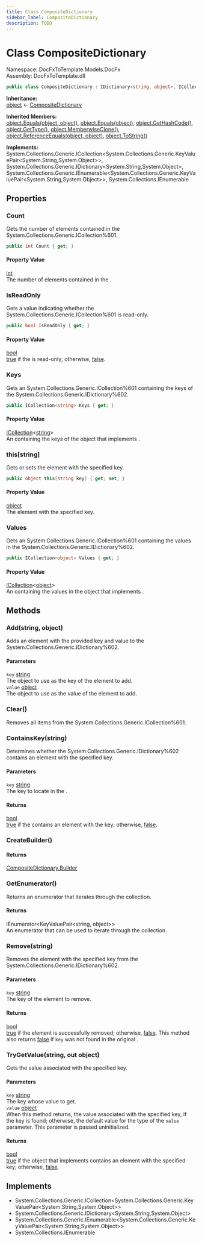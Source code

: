 ```yaml
---
title: Class CompositeDictionary
sidebar_label: CompositeDictionary
description: TODO
---
```


# Class CompositeDictionary
Namespace: DocFxToTemplate.Models.DocFx   
Assembly: DocFxToTemplate.dll
    
   

```csharp title="T:\Projekty\DocFxToTemplate\src\DocFxToTemplate\Models\DocFx\CompositeDictionary.cs#8" 
public class CompositeDictionary : IDictionary<string, object>, ICollection<KeyValuePair<string, object>>, IEnumerable<KeyValuePair<string, object>>, IEnumerable
```

**Inheritance:**   
[object](https://learn.microsoft.com/dotnet/api/system.object) &lt;- 
[CompositeDictionary](../DocFxToTemplate.Models.DocFx/CompositeDictionary)   

**Inherited Members:**   
[object.Equals(object, object)](https://learn.microsoft.com/dotnet/api/system.object.equals#system-object-equals(system-object-system-object)), [object.Equals(object)](https://learn.microsoft.com/dotnet/api/system.object.equals#system-object-equals(system-object)), [object.GetHashCode()](https://learn.microsoft.com/dotnet/api/system.object.gethashcode), [object.GetType()](https://learn.microsoft.com/dotnet/api/system.object.gettype), [object.MemberwiseClone()](https://learn.microsoft.com/dotnet/api/system.object.memberwiseclone), [object.ReferenceEquals(object, object)](https://learn.microsoft.com/dotnet/api/system.object.referenceequals), [object.ToString()](https://learn.microsoft.com/dotnet/api/system.object.tostring)   

**Implements:**   
System.Collections.Generic.ICollection\<System.Collections.Generic.KeyValuePair\<System.String,System.Object\>\>, System.Collections.Generic.IDictionary\<System.String,System.Object\>, System.Collections.Generic.IEnumerable\<System.Collections.Generic.KeyValuePair\<System.String,System.Object\>\>, System.Collections.IEnumerable   

## Properties
### Count
Gets the number of elements contained in the System.Collections.Generic.ICollection%601.   
            
```csharp title="T:\Projekty\DocFxToTemplate\src\DocFxToTemplate\Models\DocFx\CompositeDictionary.cs#54"
public int Count { get; }
```   

#### Property Value
[int](https://learn.microsoft.com/dotnet/api/system.int32)   
The number of elements contained in the <xref href="System.Collections.Generic.ICollection%601" data-throw-if-not-resolved="false"></xref>.   
### IsReadOnly
Gets a value indicating whether the System.Collections.Generic.ICollection%601 is read-only.   
            
```csharp title="T:\Projekty\DocFxToTemplate\src\DocFxToTemplate\Models\DocFx\CompositeDictionary.cs#56"
public bool IsReadOnly { get; }
```   

#### Property Value
[bool](https://learn.microsoft.com/dotnet/api/system.boolean)   
<a href="https://learn.microsoft.com/dotnet/csharp/language-reference/builtin-types/bool">true</a> if the <xref href="System.Collections.Generic.ICollection%601" data-throw-if-not-resolved="false"></xref> is read-only; otherwise, <a href="https://learn.microsoft.com/dotnet/csharp/language-reference/builtin-types/bool">false</a>.   
### Keys
Gets an System.Collections.Generic.ICollection%601 containing the keys of the System.Collections.Generic.IDictionary%602.   
            
```csharp title="T:\Projekty\DocFxToTemplate\src\DocFxToTemplate\Models\DocFx\CompositeDictionary.cs#58"
public ICollection<string> Keys { get; }
```   

#### Property Value
[ICollection](https://learn.microsoft.com/dotnet/api/system.collections.generic.icollection-1)&lt;[string](https://learn.microsoft.com/dotnet/api/system.string)&gt;   
An <xref href="System.Collections.Generic.ICollection%601" data-throw-if-not-resolved="false"></xref> containing the keys of the object that implements <xref href="System.Collections.Generic.IDictionary%602" data-throw-if-not-resolved="false"></xref>.   
### this[string]
Gets or sets the element with the specified key.   
            
```csharp title="T:\Projekty\DocFxToTemplate\src\DocFxToTemplate\Models\DocFx\CompositeDictionary.cs#23"
public object this[string key] { get; set; }
```   

#### Property Value
[object](https://learn.microsoft.com/dotnet/api/system.object)   
The element with the specified key.   
### Values
Gets an System.Collections.Generic.ICollection%601 containing the values in the System.Collections.Generic.IDictionary%602.   
            
```csharp title="T:\Projekty\DocFxToTemplate\src\DocFxToTemplate\Models\DocFx\CompositeDictionary.cs#60"
public ICollection<object> Values { get; }
```   

#### Property Value
[ICollection](https://learn.microsoft.com/dotnet/api/system.collections.generic.icollection-1)&lt;[object](https://learn.microsoft.com/dotnet/api/system.object)&gt;   
An <xref href="System.Collections.Generic.ICollection%601" data-throw-if-not-resolved="false"></xref> containing the values in the object that implements <xref href="System.Collections.Generic.IDictionary%602" data-throw-if-not-resolved="false"></xref>.   
   

   

## Methods
### Add(string, object)
Adds an element with the provided key and value to the System.Collections.Generic.IDictionary%602.   

#### Parameters
`key` [string](https://learn.microsoft.com/dotnet/api/system.string)   
The object to use as the key of the element to add.   
`value` [object](https://learn.microsoft.com/dotnet/api/system.object)   
The object to use as the value of the element to add.   

### Clear()
Removes all items from the System.Collections.Generic.ICollection%601.   


### ContainsKey(string)
Determines whether the System.Collections.Generic.IDictionary%602 contains an element with the specified key.   

#### Parameters
`key` [string](https://learn.microsoft.com/dotnet/api/system.string)   
The key to locate in the <xref href="System.Collections.Generic.IDictionary%602" data-throw-if-not-resolved="false"></xref>.   
#### Returns
 [bool](https://learn.microsoft.com/dotnet/api/system.boolean)    
<a href="https://learn.microsoft.com/dotnet/csharp/language-reference/builtin-types/bool">true</a> if the <xref href="System.Collections.Generic.IDictionary%602" data-throw-if-not-resolved="false"></xref> contains an element with the key; otherwise, <a href="https://learn.microsoft.com/dotnet/csharp/language-reference/builtin-types/bool">false</a>.   

### CreateBuilder()
   

#### Returns
 [CompositeDictionary.Builder](../DocFxToTemplate.Models.DocFx/CompositeDictionary.Builder)    
   

### GetEnumerator()
Returns an enumerator that iterates through the collection.   

#### Returns
 IEnumerator&lt;KeyValuePair&lt;string, object&gt;&gt;    
An enumerator that can be used to iterate through the collection.   

### Remove(string)
Removes the element with the specified key from the System.Collections.Generic.IDictionary%602.   

#### Parameters
`key` [string](https://learn.microsoft.com/dotnet/api/system.string)   
The key of the element to remove.   
#### Returns
 [bool](https://learn.microsoft.com/dotnet/api/system.boolean)    
<a href="https://learn.microsoft.com/dotnet/csharp/language-reference/builtin-types/bool">true</a> if the element is successfully removed; otherwise, <a href="https://learn.microsoft.com/dotnet/csharp/language-reference/builtin-types/bool">false</a>.  This method also returns <a href="https://learn.microsoft.com/dotnet/csharp/language-reference/builtin-types/bool">false</a> if <code class="paramref">key</code> was not found in the original <xref href="System.Collections.Generic.IDictionary%602" data-throw-if-not-resolved="false"></xref>.   

### TryGetValue(string, out object)
Gets the value associated with the specified key.   

#### Parameters
`key` [string](https://learn.microsoft.com/dotnet/api/system.string)   
The key whose value to get.   
`value` [object](https://learn.microsoft.com/dotnet/api/system.object)   
When this method returns, the value associated with the specified key, if the key is found; otherwise, the default value for the type of the <code class="paramref">value</code> parameter. This parameter is passed uninitialized.   
#### Returns
 [bool](https://learn.microsoft.com/dotnet/api/system.boolean)    
<a href="https://learn.microsoft.com/dotnet/csharp/language-reference/builtin-types/bool">true</a> if the object that implements <xref href="System.Collections.Generic.IDictionary%602" data-throw-if-not-resolved="false"></xref> contains an element with the specified key; otherwise, <a href="https://learn.microsoft.com/dotnet/csharp/language-reference/builtin-types/bool">false</a>.   

   

   

## Implements
* System.Collections.Generic.ICollection\<System.Collections.Generic.KeyValuePair\<System.String,System.Object\>\>
* System.Collections.Generic.IDictionary\<System.String,System.Object\>
* System.Collections.Generic.IEnumerable\<System.Collections.Generic.KeyValuePair\<System.String,System.Object\>\>
* System.Collections.IEnumerable
   

   